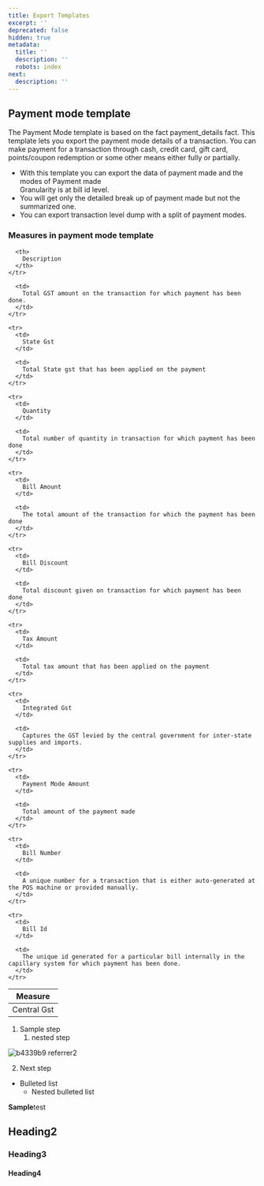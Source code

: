 ```yaml
---
title: Export Templates
excerpt: ''
deprecated: false
hidden: true
metadata:
  title: ''
  description: ''
  robots: index
next:
  description: ''
---
```

## Payment mode template

The Payment Mode template is based on the fact payment\_details fact. This template lets you export the payment mode details of a transaction. You can make payment for a transaction through cash, credit card, gift card, points/coupon redemption or some other means either fully or partially.

* With this template you can export the data of payment made and the modes of Payment made\
  Granularity is at bill id level.
* You will get only the detailed break up of payment made but not the summarized one.
* You can export transaction level dump with a split of payment modes.

### Measures in payment mode template

<Table align={["left","left"]}>
  <thead>
    <tr>
      <th>
        Measure
      </th>

      <th>
        Description
      </th>
    </tr>
  </thead>

  <tbody>
    <tr>
      <td>
        Central Gst
      </td>

      <td>
        Total GST amount on the transaction for which payment has been done.
      </td>
    </tr>

    <tr>
      <td>
        State Gst
      </td>

      <td>
        Total State gst that has been applied on the payment
      </td>
    </tr>

    <tr>
      <td>
        Quantity
      </td>

      <td>
        Total number of quantity in transaction for which payment has been done
      </td>
    </tr>

    <tr>
      <td>
        Bill Amount
      </td>

      <td>
        The total amount of the transaction for which the payment has been done
      </td>
    </tr>

    <tr>
      <td>
        Bill Discount
      </td>

      <td>
        Total discount given on transaction for which payment has been done
      </td>
    </tr>

    <tr>
      <td>
        Tax Amount
      </td>

      <td>
        Total tax amount that has been applied on the payment
      </td>
    </tr>

    <tr>
      <td>
        Integrated Gst
      </td>

      <td>
        Captures the GST levied by the central government for inter-state supplies and imports.
      </td>
    </tr>

    <tr>
      <td>
        Payment Mode Amount
      </td>

      <td>
        Total amount of the payment made
      </td>
    </tr>

    <tr>
      <td>
        Bill Number
      </td>

      <td>
        A unique number for a transaction that is either auto-generated at the POS machine or provided manually.
      </td>
    </tr>

    <tr>
      <td>
        Bill Id
      </td>

      <td>
        The unique id generated for a particular bill internally in the capillary system for which payment has been done.
      </td>
    </tr>
  </tbody>
</Table>

1. Sample step
   1. nested step

![b4339b9 referrer2](https://files.readme.io/b4339b9-referrer2.png)

2. Next step

* Bulleted list
  * Nested bulleted list

**Sample**test 

## Heading2

### Heading3

#### Heading4
